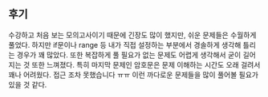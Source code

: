 ## 후기
수강하고 처음 보는 모의고사이기 때문에 긴장도 많이 했지만, 쉬운 문제들은 수월하게 풀었다.
하지만 if문이나 range 등 내가 직접 설정하는 부분에서 경솔하게 생각해 틀리는 경우가 꽤 많았다.
또한 복잡하게 풀 필요가 없는 문제도 어렵게 생각해서 굳이 길어지는 것 또한 느껴졌다.
특히 마지막 문제인 암호문은 문제 이해하는 시간도 오래 걸려서 꽤나 어려웠다.
접근 조차 못했습니다 ㅠㅠ 이런 까다로운 문제들을 많이 풀어볼 필요가 있을 것 같다.